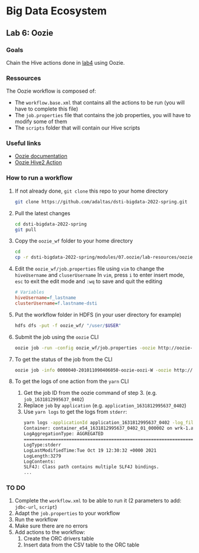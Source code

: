 # Big Data Ecosystem

## Lab 6: Oozie

### Goals

Chain the Hive actions done in [lab4](../lab4) using Oozie.

### Ressources

The Oozie workflow is composed of:

- The `workflow.base.xml` that contains all the actions to be run (you will have to complete this file)
- The `job.properties` file that contains the job properties, you will have to modify some of them
- The `scripts` folder that will contain our Hive scripts

### Useful links

- [Oozie documentation](https://oozie.apache.org/docs/4.3.1/)
- [Oozie Hive2 Action](https://oozie.apache.org/docs/4.3.1/DG_Hive2ActionExtension.html)

### How to run a workflow

1. If not already done, `git clone` this repo to your home directory
   ```bash
   git clone https://github.com/adaltas/dsti-bigdata-2022-spring.git
   ```
2. Pull the latest changes
   ```bash
   cd dsti-bigdata-2022-spring
   git pull
   ```
3. Copy the `oozie_wf` folder to your home directory

   ```bash
   cd
   cp -r dsti-bigdata-2022-spring/modules/07.oozie/lab-resources/oozie_wf .
   ```

4. Edit the `oozie_wf/job.properties` file using `vim` to change the `hiveUsername` and `cluserUsername`
   In `vim`, press `i` to enter insert mode, `esc` to exit the edit mode and `:wq` to save and quit the editing
   
   ```ini
   # Variables
   hiveUsername=f_lastname
   clusterUsername=f.lastname-dsti
   ```
5. Put the workflow folder in HDFS (in your user directory for example)
   ```bash
   hdfs dfs -put -f oozie_wf/ "/user/$USER"
   ```
6. Submit the job using the `oozie` CLI
   ```bash
   oozie job -run -config oozie_wf/job.properties -oozie http://oozie-1.au.adaltas.cloud:11000/oozie
   ```
7. To get the status of the job from the CLI

   ```bash
   oozie job -info 0000040-201011090406050-oozie-oozi-W -oozie http://oozie-1.au.adaltas.cloud:11000/oozie
   ```

8. To get the logs of one action from the `yarn` CLI
   1. Get the job ID from the oozie command of step 3. (e.g. `job_1631812995637_0402`)
   2. Replace `job` by `application` (e.g. `application_1631812995637_0402`)
   3. Use `yarn logs` to get the logs from `stderr`:
      ```sh
      yarn logs -applicationId application_1631812995637_0402 -log_files 'stderr'
      Container: container_e54_1631812995637_0402_01_000002 on wrk-1.au.adaltas.cloud_45454_1634646632767
      LogAggregationType: AGGREGATED
      ===================================================================================================
      LogType:stderr
      LogLastModifiedTime:Tue Oct 19 12:30:32 +0000 2021
      LogLength:3279
      LogContents:
      SLF4J: Class path contains multiple SLF4J bindings.
      ...
      ```

### TO DO

1. Complete the `workflow.xml` to be able to run it (2 parameters to add: `jdbc-url`, `script`)
2. Adapt the `job.properties` to your workflow
3. Run the workflow
4. Make sure there are no errors
5. Add actions to the workflow:
   1. Create the ORC drivers table
   2. Insert data from the CSV table to the ORC table
